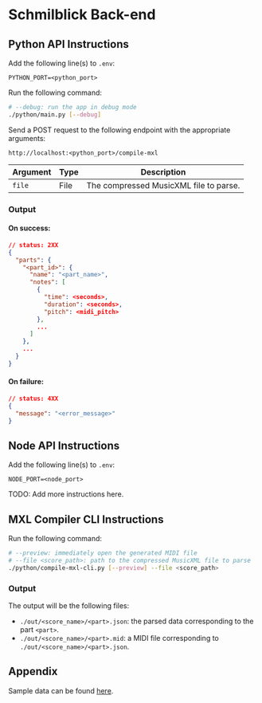 # Schmilblick Back-end

## Python API Instructions

Add the following line(s) to `.env`:

```
PYTHON_PORT=<python_port>
```

Run the following command:

```sh
# --debug: run the app in debug mode
./python/main.py [--debug]
```

Send a POST request to the following endpoint with the appropriate arguments:

```
http://localhost:<python_port>/compile-mxl
```

| Argument | Type | Description                            |
| -------- | ---- | -------------------------------------- |
| `file`   | File | The compressed MusicXML file to parse. |

### Output

#### On success:

```json
// status: 2XX
{
  "parts": {
    "<part_id>": {
      "name": "<part_name>",
      "notes": [
        {
          "time": <seconds>,
          "duration": <seconds>,
          "pitch": <midi_pitch>
        },
        ...
      ]
    },
    ...
  }
}
```

#### On failure:

```json
// status: 4XX
{
  "message": "<error_message>"
}
```

## Node API Instructions

Add the following line(s) to `.env`:

```
NODE_PORT=<node_port>
```

TODO: Add more instructions here.

## MXL Compiler CLI Instructions

Run the following command:

```sh
# --preview: immediately open the generated MIDI file
# --file <score_path>: path to the compressed MusicXML file to parse
./python/compile-mxl-cli.py [--preview] --file <score_path>
```

### Output

The output will be the following files:

- `./out/<score_name>/<part>.json`: the parsed data corresponding to the part `<part>`.
- `./out/<score_name>/<part>.mid`: a MIDI file corresponding to `./out/<score_name>/<part>.json`.

## Appendix

Sample data can be found [here](https://drive.google.com/drive/folders/19GXoGG40P6MN9dCoI2gPH88HKLXORbpS?usp=drive_link).
